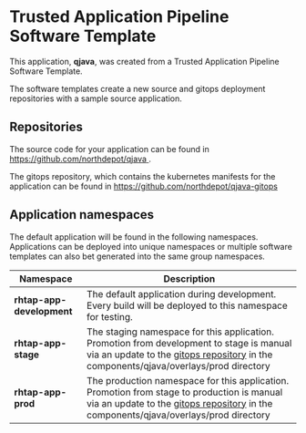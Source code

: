 # Trusted Application Pipeline Software Template

This application, **qjava**, was created from a Trusted Application Pipeline Software Template.

The software templates create a new source and gitops deployment repositories with a sample source application. 

## Repositories

The source code for your application can be found in [https://github.com/northdepot/qjava ](https://github.com/northdepot/qjava ).
 
The gitops repository, which contains the kubernetes manifests for the application can be found in 
[https://github.com/northdepot/qjava-gitops ](https://github.com/northdepot/qjava-gitops ) 

## Application namespaces 

The default application will be found in the following namespaces. Applications can be deployed into unique namespaces or multiple software templates can also bet generated into the same group namespaces.  

|  Namespace   |  Description   |  
| -------- | -------- |   
| **rhtap-app-development** | The default application during development. Every build will be deployed to this namespace for testing. | 
| **rhtap-app-stage** | The staging namespace for this application. Promotion from development to stage is manual via an update to the [gitops repository](https://github.com/northdepot/qjava-gitops ) in the components/qjava/overlays/prod directory |  
| **rhtap-app-prod** | The production namespace for this application. Promotion from stage to production is manual via an update to the [gitops repository](https://github.com/northdepot/qjava-gitops ) in the components/qjava/overlays/prod directory | 